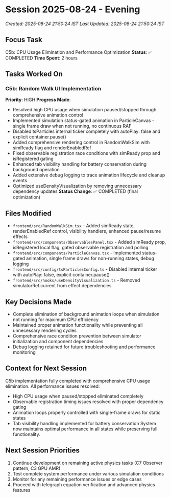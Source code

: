 # Session 2025-08-24 - Evening
*Created: 2025-08-24 21:50:24 IST*
_Last Updated: 2025-08-24 21:50:24 IST_

## Focus Task
C5b: CPU Usage Elimination and Performance Optimization
**Status**: ✅ COMPLETED
**Time Spent**: 2 hours

## Tasks Worked On
### C5b: Random Walk UI Implementation
**Priority**: HIGH
**Progress Made**:
- Resolved high CPU usage when simulation paused/stopped through comprehensive animation control
- Implemented simulation status-gated animation in ParticleCanvas - single frame draw when not running, no continuous RAF
- Disabled tsParticles internal ticker completely with autoPlay: false and explicit container.pause()
- Added comprehensive rendering control in RandomWalkSim with simReady flag and renderEnabledRef
- Fixed observable registration race conditions with simReady prop and isRegistered gating
- Enhanced tab visibility handling for battery conservation during background operation
- Added extensive debug logging to trace animation lifecycle and cleanup events
- Optimized useDensityVisualization by removing unnecessary dependency updates
**Status Change**: ✅ COMPLETED (final optimization)

## Files Modified
- `frontend/src/RandomWalkSim.tsx` - Added simReady state, renderEnabledRef control, visibility handlers, enhanced pause/resume effects
- `frontend/src/components/ObservablesPanel.tsx` - Added simReady prop, isRegistered local flag, gated observable registration and polling  
- `frontend/src/components/ParticleCanvas.tsx` - Implemented status-gated animation, single frame draws for non-running states, debug logging
- `frontend/src/config/tsParticlesConfig.ts` - Disabled internal ticker with autoPlay: false, explicit container.pause()
- `frontend/src/hooks/useDensityVisualization.ts` - Removed simulatorRef.current from effect dependencies

## Key Decisions Made
- Complete elimination of background animation loops when simulation not running for maximum CPU efficiency
- Maintained proper animation functionality while preventing all unnecessary rendering cycles
- Comprehensive race condition prevention between simulator initialization and component dependencies
- Debug logging retained for future troubleshooting and performance monitoring

## Context for Next Session
C5b implementation fully completed with comprehensive CPU usage elimination. All performance issues resolved:
- High CPU usage when paused/stopped eliminated completely
- Observable registration timing issues resolved with proper dependency gating
- Animation loops properly controlled with single-frame draws for static states
- Tab visibility handling implemented for battery conservation
System now maintains optimal performance in all states while preserving full functionality.

## Next Session Priorities
1. Continue development on remaining active physics tasks (C7 Observer pattern, C3 GPU AMR)
2. Test complete system performance under various simulation conditions
3. Monitor for any remaining performance issues or edge cases
4. Proceed with telegraph equation verification and advanced physics features
